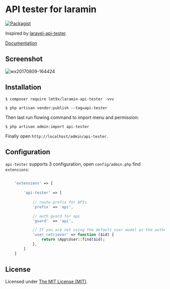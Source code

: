 API tester for laramin
============================

[![Packagist](https://img.shields.io/packagist/l/laravel-admin-ext/api-tester.svg?maxAge=2592000)](https://packagist.org/packages/laravel-admin-ext/api-tester)

Inspired by [laravel-api-tester](https://github.com/asvae/laravel-api-tester).

[Documentation](http://laravel-admin.org/docs/#/en/extension-api-tester)

## Screenshot

![wx20170809-164424](https://user-images.githubusercontent.com/1479100/29112946-1e32971c-7d22-11e7-8cc0-5b7ad25d084e.png)

## Installation

```
$ composer require lmt9x/laramin-api-tester -vvv

$ php artisan vendor:publish --tag=api-tester

```

Then last run flowing command to import menu and permission: 

```
$ php artisan admin:import api-tester
```

Finally open `http://localhost/admin/api-tester`.

## Configuration

`api-tester` supports 3 configuration, open `config/admin.php` find `extensions`:
```php

    'extensions' => [
    
        'api-tester' => [
        
            // route prefix for APIs
            'prefix' => 'api',

            // auth guard for api
            'guard'  => 'api',

            // If you are not using the default user model as the authentication model, set it up
            'user_retriever' => function ($id) {
                return \App\User::find($id);
            },
        ]
    ]

```

License
------------
Licensed under [The MIT License (MIT)](LICENSE).
